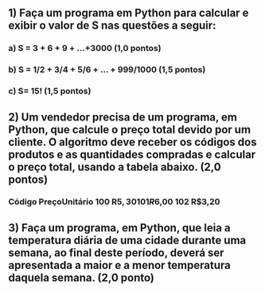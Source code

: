 ## 1) Faça um programa em Python para calcular e exibir o valor de S nas questões a seguir:

### a) S = 3 + 6 + 9 + ...+3000 (1,0 pontos)

### b) S = 1/2 + 3/4 + 5/6 + ... + 999/1000 (1,5 pontos)

### c) S= 15! (1,5 pontos)

## 2) Um vendedor precisa de um programa, em Python, que calcule o preço total devido por um cliente. O algoritmo deve receber os códigos dos produtos e as quantidades compradas e calcular o preço total, usando a tabela abaixo. (2,0 pontos)

### Código PreçoUnitário 100 R$5,30 101 R$6,00 102 R$3,20

## 3) Faça um programa, em Python, que leia a temperatura diária de uma cidade durante uma semana, ao final deste período, deverá ser apresentada a maior e a menor temperatura daquela semana. (2,0 ponto)
